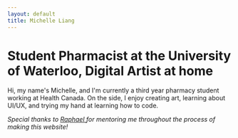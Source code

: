 ```yaml
---
layout: default
title: Michelle Liang
---
```


# Student Pharmacist at the University of Waterloo, Digital Artist at home

Hi, my name's Michelle, and I'm currently a third year pharmacy student working at Health Canada. On the side, I enjoy creating art, learning about UI/UX, and trying my hand at learning how to code.



<i> Special thanks to 
    <a href="https://www.raphaelkoh.me"> Raphael </a> 
for mentoring me throughout the process of making this website!
